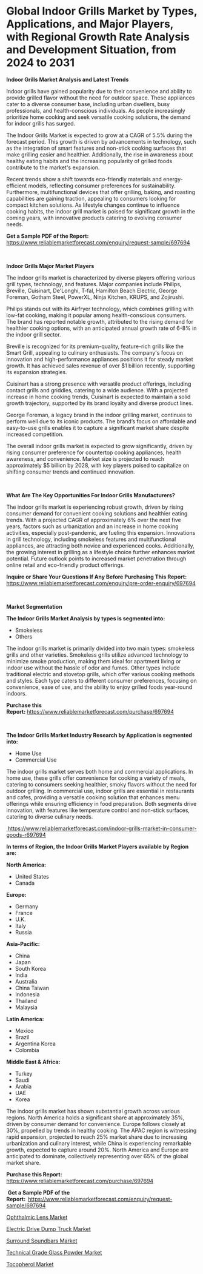 <p><h1>Global Indoor Grills Market by Types, Applications, and Major Players, with Regional Growth Rate Analysis and Development Situation, from 2024 to 2031</h1></p><p><strong>Indoor Grills Market Analysis and Latest Trends</strong></p>
<p><p>Indoor grills have gained popularity due to their convenience and ability to provide grilled flavor without the need for outdoor space. These appliances cater to a diverse consumer base, including urban dwellers, busy professionals, and health-conscious individuals. As people increasingly prioritize home cooking and seek versatile cooking solutions, the demand for indoor grills has surged.</p><p>The Indoor Grills Market is expected to grow at a CAGR of 5.5% during the forecast period. This growth is driven by advancements in technology, such as the integration of smart features and non-stick cooking surfaces that make grilling easier and healthier. Additionally, the rise in awareness about healthy eating habits and the increasing popularity of grilled foods contribute to the market's expansion.</p><p>Recent trends show a shift towards eco-friendly materials and energy-efficient models, reflecting consumer preferences for sustainability. Furthermore, multifunctional devices that offer grilling, baking, and roasting capabilities are gaining traction, appealing to consumers looking for compact kitchen solutions. As lifestyle changes continue to influence cooking habits, the indoor grill market is poised for significant growth in the coming years, with innovative products catering to evolving consumer needs.</p></p>
<p><strong>Get a Sample PDF of the Report:&nbsp;</strong> <a href="https://www.reliablemarketforecast.com/enquiry/request-sample/697694?utm_campaign=1129&utm_medium=2&utm_source=Github&utm_content=ia&utm_term=29092024&utm_id=indoor-grills">https://www.reliablemarketforecast.com/enquiry/request-sample/697694</a></p>
<p>&nbsp;</p>
<p><strong>Indoor Grills Major Market Players</strong></p>
<p><p>The indoor grills market is characterized by diverse players offering various grill types, technology, and features. Major companies include Philips, Breville, Cuisinart, De'Longhi, T-fal, Hamilton Beach Electric, George Foreman, Gotham Steel, PowerXL, Ninja Kitchen, KRUPS, and Zojirushi. </p><p>Philips stands out with its Airfryer technology, which combines grilling with low-fat cooking, making it popular among health-conscious consumers. The brand has reported notable growth, attributed to the rising demand for healthier cooking options, with an anticipated annual growth rate of 6-8% in the indoor grill sector.</p><p>Breville is recognized for its premium-quality, feature-rich grills like the Smart Grill, appealing to culinary enthusiasts. The company's focus on innovation and high-performance appliances positions it for steady market growth. It has achieved sales revenue of over $1 billion recently, supporting its expansion strategies.</p><p>Cuisinart has a strong presence with versatile product offerings, including contact grills and griddles, catering to a wide audience. With a projected increase in home cooking trends, Cuisinart is expected to maintain a solid growth trajectory, supported by its brand loyalty and diverse product lines.</p><p>George Foreman, a legacy brand in the indoor grilling market, continues to perform well due to its iconic products. The brand’s focus on affordable and easy-to-use grills enables it to capture a significant market share despite increased competition.</p><p>The overall indoor grills market is expected to grow significantly, driven by rising consumer preference for countertop cooking appliances, health awareness, and convenience. Market size is projected to reach approximately $5 billion by 2028, with key players poised to capitalize on shifting consumer trends and continued innovation.</p></p>
<p>&nbsp;</p>
<p><strong>What Are The Key Opportunities For Indoor Grills Manufacturers?</strong></p>
<p><p>The indoor grills market is experiencing robust growth, driven by rising consumer demand for convenient cooking solutions and healthier eating trends. With a projected CAGR of approximately 6% over the next five years, factors such as urbanization and an increase in home cooking activities, especially post-pandemic, are fueling this expansion. Innovations in grill technology, including smokeless features and multifunctional appliances, are attracting both novice and experienced cooks. Additionally, the growing interest in grilling as a lifestyle choice further enhances market potential. Future outlook points to increased market penetration through online retail and eco-friendly product offerings.</p></p>
<p><strong>Inquire or Share Your Questions If Any Before Purchasing This Report:</strong> <a href="https://www.reliablemarketforecast.com/enquiry/pre-order-enquiry/697694?utm_campaign=1129&utm_medium=2&utm_source=Github&utm_content=ia&utm_term=29092024&utm_id=indoor-grills">https://www.reliablemarketforecast.com/enquiry/pre-order-enquiry/697694</a></p>
<p>&nbsp;</p>
<p><strong>Market Segmentation</strong></p>
<p><strong>The Indoor Grills Market Analysis by types is segmented into:</strong></p>
<p><ul><li>Smokeless</li><li>Others</li></ul></p>
<p><p>The indoor grills market is primarily divided into two main types: smokeless grills and other varieties. Smokeless grills utilize advanced technology to minimize smoke production, making them ideal for apartment living or indoor use without the hassle of odor and fumes. Other types include traditional electric and stovetop grills, which offer various cooking methods and styles. Each type caters to different consumer preferences, focusing on convenience, ease of use, and the ability to enjoy grilled foods year-round indoors.</p></p>
<p><strong>Purchase this Report:&nbsp;</strong><a href="https://www.reliablemarketforecast.com/purchase/697694?utm_campaign=1129&utm_medium=2&utm_source=Github&utm_content=ia&utm_term=29092024&utm_id=indoor-grills">https://www.reliablemarketforecast.com/purchase/697694</a></p>
<p>&nbsp;</p>
<p><strong>The Indoor Grills Market Industry Research by Application is segmented into:</strong></p>
<p><ul><li>Home Use</li><li>Commercial Use</li></ul></p>
<p><p>The indoor grills market serves both home and commercial applications. In home use, these grills offer convenience for cooking a variety of meals, catering to consumers seeking healthier, smoky flavors without the need for outdoor grilling. In commercial use, indoor grills are essential in restaurants and cafes, providing a versatile cooking solution that enhances menu offerings while ensuring efficiency in food preparation. Both segments drive innovation, with features like temperature control and non-stick surfaces, catering to diverse culinary needs.</p></p>
<p><a href="https://www.reliablemarketforecast.com/indoor-grills-market-in-consumer-goods-r697694?utm_campaign=1129&utm_medium=2&utm_source=Github&utm_content=ia&utm_term=29092024&utm_id=indoor-grills">&nbsp;https://www.reliablemarketforecast.com/indoor-grills-market-in-consumer-goods-r697694</a></p>
<p><strong>In terms of Region, the Indoor Grills Market Players available by Region are:</strong></p>
<p>
    <p> <strong> North America: </strong>
        <ul>
            <li>United States</li>
            <li>Canada</li>
        </ul>
        </p> 
    <p> <strong> Europe: </strong>
        <ul>
            <li>Germany</li>
            <li>France</li>
            <li>U.K.</li>
            <li>Italy</li>
            <li>Russia</li>
        </ul>
        </p> 
    <p> <strong> Asia-Pacific: </strong>
        <ul>
            <li>China</li>
            <li>Japan</li>
            <li>South Korea</li>
            <li>India</li>
            <li>Australia</li>
            <li>China Taiwan</li>
            <li>Indonesia</li>
            <li>Thailand</li>
            <li>Malaysia</li>
        </ul>
        </p> 
    <p> <strong> Latin America: </strong>
        <ul>
            <li>Mexico</li>
            <li>Brazil</li>
            <li>Argentina Korea</li>
            <li>Colombia</li>
        </ul>
        </p> 
    <p> <strong> Middle East & Africa: </strong>
        <ul>
            <li>Turkey</li>
            <li>Saudi</li>
            <li>Arabia</li>
            <li>UAE</li>
            <li>Korea</li>
        </ul>
    </p>
    </p>
<p><p>The indoor grills market has shown substantial growth across various regions. North America holds a significant share at approximately 35%, driven by consumer demand for convenience. Europe follows closely at 30%, propelled by trends in healthy cooking. The APAC region is witnessing rapid expansion, projected to reach 25% market share due to increasing urbanization and culinary interest, while China is experiencing remarkable growth, expected to capture around 20%. North America and Europe are anticipated to dominate, collectively representing over 65% of the global market share.</p></p>
<p><strong>Purchase this Report: </strong><a href="https://www.reliablemarketforecast.com/purchase/697694?utm_campaign=1129&utm_medium=2&utm_source=Github&utm_content=ia&utm_term=29092024&utm_id=indoor-grills">https://www.reliablemarketforecast.com/purchase/697694</a></p>
<p>&nbsp;<strong>Get a Sample PDF of the Report:&nbsp;&nbsp;</strong><a href="https://www.reliablemarketforecast.com/enquiry/request-sample/697694?utm_campaign=1129&utm_medium=2&utm_source=Github&utm_content=ia&utm_term=29092024&utm_id=indoor-grills">https://www.reliablemarketforecast.com/enquiry/request-sample/697694</a></p>
<p><strong></strong></p>
<p><p><a href="https://www.linkedin.com/pulse/ophthalmic-lens-market-global-insights-regional-analysis-zuijf?utm_campaign=1129&utm_medium=2&utm_source=Github&utm_content=ia&utm_term=29092024&utm_id=indoor-grills">Ophthalmic Lens Market</a></p><p><a href="https://github.com/SidorelaGurakuqi596/Market-Research-Report-List-1/blob/main/electric-drive-dump-truck-market.md?utm_campaign=1129&utm_medium=2&utm_source=Github&utm_content=ia&utm_term=29092024&utm_id=indoor-grills">Electric Drive Dump Truck Market</a></p><p><a href="https://issuu.com/reportprime-2/docs/surround-soundbars-market-size-2030_925fdb16c1982c?utm_campaign=1129&utm_medium=2&utm_source=Github&utm_content=ia&utm_term=29092024&utm_id=indoor-grills">Surround Soundbars Market</a></p><p><a href="https://github.com/denzelze5o/Market-Research-Report-List-1/blob/main/technical-grade-glass-powder-market.md?utm_campaign=1129&utm_medium=2&utm_source=Github&utm_content=ia&utm_term=29092024&utm_id=indoor-grills">Technical Grade Glass Powder Market</a></p><p><a href="https://www.linkedin.com/pulse/global-tocopherol-market-trends-analysis-future-growth-srwpc?utm_campaign=1129&utm_medium=2&utm_source=Github&utm_content=ia&utm_term=29092024&utm_id=indoor-grills">Tocopherol Market</a></p></p>